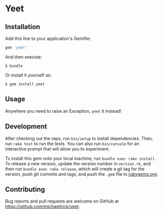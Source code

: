 # Yeet

## Installation

Add this line to your application's Gemfile:

```ruby
gem 'yeet'
```

And then execute:

    $ bundle

Or install it yourself as:

    $ gem install yeet

## Usage

Anywhere you need to raise an Exception, `yeet` it instead!

## Development

After checking out the repo, run `bin/setup` to install dependencies. Then, run `rake test` to run the tests. You can also run `bin/console` for an interactive prompt that will allow you to experiment.

To install this gem onto your local machine, run `bundle exec rake install`. To release a new version, update the version number in `version.rb`, and then run `bundle exec rake release`, which will create a git tag for the version, push git commits and tags, and push the `.gem` file to [rubygems.org](https://rubygems.org).

## Contributing

Bug reports and pull requests are welcome on GitHub at https://github.com/michaelirick/yeet.
